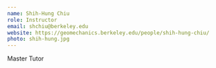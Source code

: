```yaml
---
name: Shih-Hung Chiu
role: Instructor
email: shchiu@berkeley.edu
website: https://geomechanics.berkeley.edu/people/shih-hung-chiu/
photo: shih-hung.jpg
---
```


Master Tutor